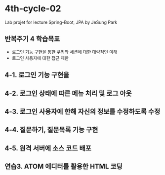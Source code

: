 # 4th-cycle-02
Lab projet for lecture Spring-Boot, JPA by JeSung Park

## 반복주기 4 학습목표
* 로그인 기능 구현을 통한 쿠키와 세션에 대한 대략적인 이해
* 로그인 사용자에 대한 접근 제한

## 4-1. 로그인 기능 구현을

## 4-2. 로그인 상태에 따른 메뉴 처리 및 로그 아웃

## 4-3. 로그인 사용자에 한해 자신의 정보를 수정하도록 수정

## 4-4. 질문하기, 질문목록 기능 구현

## 4-5. 원격 서버에 소스 코드 배포

## 연습3. ATOM 에디터를 활용한 HTML 코딩